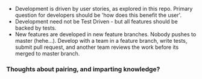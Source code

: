 * Development is driven by user stories, as explored in this repo. Primary question for developers should be 'how does this benefit the user'.
* Development need not be Test Driven - but all features should be backed by tests. 
* New features are developed in new feature branches. Nobody pushes to master (hehe...). Develop with a team in a feature branch, write tests, submit pull request, and another team reviews the work before its merged to master branch.

### Thoughts about pairing, and imparting knowledge? 
